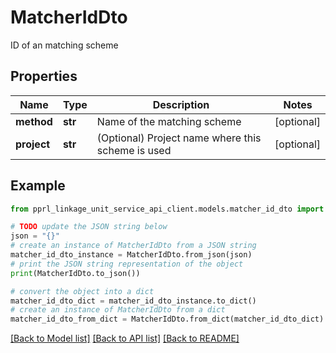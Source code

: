 # MatcherIdDto

ID of an matching scheme

## Properties

Name | Type | Description | Notes
------------ | ------------- | ------------- | -------------
**method** | **str** | Name of the matching scheme | [optional] 
**project** | **str** | (Optional) Project name where this scheme is used | [optional] 

## Example

```python
from pprl_linkage_unit_service_api_client.models.matcher_id_dto import MatcherIdDto

# TODO update the JSON string below
json = "{}"
# create an instance of MatcherIdDto from a JSON string
matcher_id_dto_instance = MatcherIdDto.from_json(json)
# print the JSON string representation of the object
print(MatcherIdDto.to_json())

# convert the object into a dict
matcher_id_dto_dict = matcher_id_dto_instance.to_dict()
# create an instance of MatcherIdDto from a dict
matcher_id_dto_from_dict = MatcherIdDto.from_dict(matcher_id_dto_dict)
```
[[Back to Model list]](../README.md#documentation-for-models) [[Back to API list]](../README.md#documentation-for-api-endpoints) [[Back to README]](../README.md)



